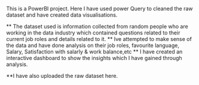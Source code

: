 This is a PowerBI project. Here I have used power Query to cleaned the raw dataset and have created data visualisations.

** The dataset used is information collected from random people who are working in the data industry which contained questions
related to their current job roles and details related to it. 
** Ive attempted to make sense of the data and have done analysis on their job roles, favourite language, Salary, Satisfaction with salarly & work balance,etc
** I have created an interactive dashboard to show the insights which I have gained through analysis.


**I have also uploaded the raw dataset here.
